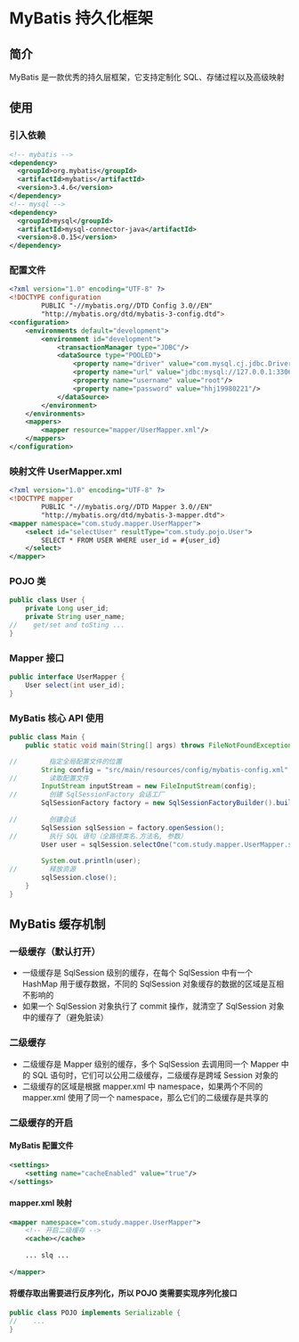 # MyBatis 持久化框架

## 简介
MyBatis 是一款优秀的持久层框架，它支持定制化 SQL、存储过程以及高级映射

## 使用

### 引入依赖
```xml
<!-- mybatis -->
<dependency>
  <groupId>org.mybatis</groupId>
  <artifactId>mybatis</artifactId>
  <version>3.4.6</version>
</dependency>
<!-- mysql -->
<dependency>
  <groupId>mysql</groupId>
  <artifactId>mysql-connector-java</artifactId>
  <version>8.0.15</version>
</dependency>
```

### 配置文件
```xml
<?xml version="1.0" encoding="UTF-8" ?>
<!DOCTYPE configuration
        PUBLIC "-//mybatis.org//DTD Config 3.0//EN"
        "http://mybatis.org/dtd/mybatis-3-config.dtd">
<configuration>
    <environments default="development">
        <environment id="development">
            <transactionManager type="JDBC"/>
            <dataSource type="POOLED">
                <property name="driver" value="com.mysql.cj.jdbc.Driver"/>
                <property name="url" value="jdbc:mysql://127.0.0.1:3306/study"/>
                <property name="username" value="root"/>
                <property name="password" value="hhj19980221"/>
            </dataSource>
        </environment>
    </environments>
    <mappers>
        <mapper resource="mapper/UserMapper.xml"/>
    </mappers>
</configuration>
```

### 映射文件 UserMapper.xml
```xml
<?xml version="1.0" encoding="UTF-8" ?>
<!DOCTYPE mapper
        PUBLIC "-//mybatis.org//DTD Mapper 3.0//EN"
        "http://mybatis.org/dtd/mybatis-3-mapper.dtd">
<mapper namespace="com.study.mapper.UserMapper">
    <select id="selectUser" resultType="com.study.pojo.User">
        SELECT * FROM USER WHERE user_id = #{user_id}
    </select>
</mapper>
```

### POJO 类
```java
public class User {
    private Long user_id;
    private String user_name;
//    get/set and toSting ...    
}

```

### Mapper 接口
```java
public interface UserMapper {
    User select(int user_id);
}
```

### MyBatis 核心 API 使用
```java
public class Main {
    public static void main(String[] args) throws FileNotFoundException {

//        指定全局配置文件的位置
        String config = "src/main/resources/config/mybatis-config.xml";
//        读取配置文件
        InputStream inputStream = new FileInputStream(config);
//        创建 SqlSessionFactory 会话工厂
        SqlSessionFactory factory = new SqlSessionFactoryBuilder().build(inputStream);
        
//        创建会话
        SqlSession sqlSession = factory.openSession();
//        执行 SQL 语句（全路径类名.方法名, 参数）
        User user = sqlSession.selectOne("com.study.mapper.UserMapper.selectUser", 1);
        
        System.out.println(user);
//        释放资源
        sqlSession.close();
    }
}
```

## MyBatis 缓存机制
### 一级缓存（默认打开）
- 一级缓存是 SqlSession 级别的缓存，在每个 SqlSession 中有一个 HashMap 用于缓存数据，不同的 SqlSession 对象缓存的数据的区域是互相不影响的
- 如果一个 SqlSession 对象执行了 commit 操作，就清空了 SqlSession 对象中的缓存了（避免脏读）

### 二级缓存
- 二级缓存是 Mapper 级别的缓存，多个 SqlSession 去调用同一个 Mapper 中的 SQL 语句时，它们可以公用二级缓存，二级缓存是跨域 Session 对象的
- 二级缓存的区域是根据 mapper.xml 中 namespace，如果两个不同的 mapper.xml 使用了同一个 namespace，那么它们的二级缓存是共享的

### 二级缓存的开启
#### MyBatis 配置文件
```xml
<settings>
    <setting name="cacheEnabled" value="true"/>
</settings>
```

#### mapper.xml 映射
```xml
<mapper namespace="com.study.mapper.UserMapper">
    <!-- 开启二级缓存 -->
    <cache></cache>
    
    ... slq ...
    
</mapper>
```

#### 将缓存取出需要进行反序列化，所以 POJO 类需要实现序列化接口
```java
public class POJO implements Serializable {
//    ...        
} 
```